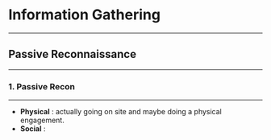 # Information Gathering
---
## Passive Reconnaissance 

---
### 1. Passive Recon

---

- **Physical** : actually going on site and maybe doing a physical engagement.
- **Social** : 
